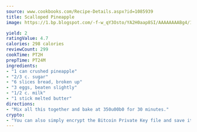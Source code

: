 ```yaml
---
source: www.cookbooks.com/Recipe-Details.aspx?id=1085939
title: Scalloped Pineapple
image: https://1.bp.blogspot.com/-f-w_qY3Osto/YA2H0aap8SI/AAAAAAAABg4/17myAO5s9b8JksYvWDXpYkaDlcY0g6k_gCLcBGAsYHQ/s296/3.png

yield: 2
ratingValue: 4.7
calories: 298 calories
reviewCount: 299
cookTime: PT2H
prepTime: PT24M
ingredients:
- "1 can crushed pineapple"
- "2/3 c. sugar"
- "6 slices bread, broken up"
- "3 eggs, beaten slightly"
- "1/2 c. milk"
- "1 stick melted butter"
directions:
- "Mix all this together and bake at 350u00b0 for 30 minutes."
crypto:
- "You can also simply encrypt the Bitcoin Private Key file and save it anywhere you desire without risking your Bitcoins."
---
```

